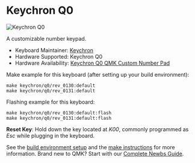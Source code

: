 # Keychron Q0

![Keychron Q0](https://i.imgur.com/cLbEiZ0.jpg)

A customizable number keypad.

* Keyboard Maintainer: [Keychron](https://github.com/keychron)
* Hardware Supported: Keychron Q0
* Hardware Availability: [Keychron Q0 QMK Custom Number Pad](https://www.keychron.com/products/keychron-q0-qmk-custom-number-pad)

Make example for this keyboard (after setting up your build environment):

    make keychron/q0/rev_0130:default
    make keychron/q0/rev_0131:default

Flashing example for this keyboard:

    make keychron/q0/rev_0130:default:flash
    make keychron/q0/rev_0131:default:flash

**Reset Key**: Hold down the key located at *K00*, commonly programmed as *Esc* while plugging in the keyboard.

See the [build environment setup](https://docs.qmk.fm/#/getting_started_build_tools) and the [make instructions](https://docs.qmk.fm/#/getting_started_make_guide) for more information. Brand new to QMK? Start with our [Complete Newbs Guide](https://docs.qmk.fm/#/newbs).
